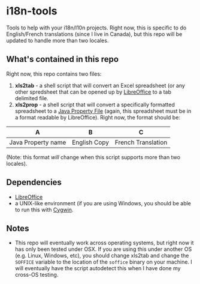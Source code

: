 # i18n-tools
Tools to help with your i18n/l10n projects.  Right now, this is specific to do English/French translations (since I live in Canada), but this repo will be updated to handle more than two locales.


## What's contained in this repo

Right now, this repo contains two files:

1. **xls2tab** - a shell script that will convert an Excel spreadsheet (or any other spredsheet that can be opened up by [LibreOffice](http://libreoffice.org) to a tab delimited file.
2. **xls2prop** - a shell script that will convert a specifically formatted spreadsheet to a [Java Property File](https://en.wikipedia.org/wiki/.properties) (again, this spreadsheet must be in a format readable by LibreOffice).  Right now, the format should be:

  | A | B | C |
  | --- | --- | --- |
  | Java Property name | English Copy | French Translation |

  (Note: this format *will* change when this script supports more than two locales).

## Dependencies

- [LibreOffice](http://libreoffice.org)
- a UNIX-like environment (if you are using Windows, you should be able to run this with [Cygwin](http://cygwin.com).

## Notes

- This repo will eventually work across operating systems, but right now it has only been tested under OSX.  If you are using this under another OS (e.g. Linux, Windows, etc), you should change xls2tab and change the `SOFFICE` variable to the location of the `soffice` binary on your machine.  I will eventually have the script autodetect this when I have done my cross-OS testing.
